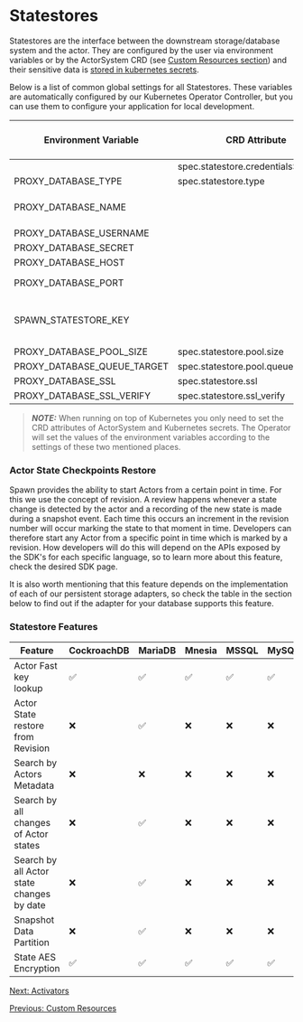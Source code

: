 # Statestores

Statestores are the interface between the downstream storage/database system and the actor.
They are configured by the user via environment variables or by the ActorSystem CRD (see [Custom Resources section](crds.md)) and their sensitive data is [stored in kubernetes secrets](docs/getting_started.md).

Below is a list of common global settings for all Statestores. These variables are automatically configured by our Kubernetes Operator Controller, but you can use them to configure your application for local development.

| Environment Variable        | CRD Attribute                        | Secret Property | Default Env Value | Default CRD Value | Mandatory | Possible Values                         |
| --------------------------- | ------------------------------------ | --------------- | ----------------- | ----------------- | --------- | --------------------------------------- |
|                             | spec.statestore.credentialsSecretRef |                 |                   |                   | Yes       |
| PROXY_DATABASE_TYPE         | spec.statestore.type                 |                 |                   |                   | Yes       | 
| PROXY_DATABASE_NAME         |                                      | database        | eigr-functions-db | eigr-functions-db |           |
| PROXY_DATABASE_USERNAME     |                                      | username        | admin             | admin             |           |
| PROXY_DATABASE_SECRET       |                                      | password        | admin             | admin             |           |
| PROXY_DATABASE_HOST         |                                      | host            | localhost         | localhost         |           |
| PROXY_DATABASE_PORT         |                                      | port            | adapter specific  | adapter specific  |           | 
| SPAWN_STATESTORE_KEY        |                                      | encryptionKey   |                   |                   | Yes       | openssl rand -base64 32                 |
| PROXY_DATABASE_POOL_SIZE    | spec.statestore.pool.size            |                 | 60                | 60                |           |
| PROXY_DATABASE_QUEUE_TARGET | spec.statestore.pool.queue           |                 | 10000             | 10000             |           |
| PROXY_DATABASE_SSL          | spec.statestore.ssl                  |                 | false             | false             |           |
| PROXY_DATABASE_SSL_VERIFY   | spec.statestore.ssl_verify           |                 | false             | false             |           |

> **_NOTE:_** When running on top of Kubernetes you only need to set the CRD attributes of ActorSystem and Kubernetes secrets. The Operator will set the values of the environment variables according to the settings of these two mentioned places.

### Actor State Checkpoints Restore

Spawn provides the ability to start Actors from a certain point in time.
For this we use the concept of revision.
A review happens whenever a state change is detected by the actor and a recording of the new state is made during a snapshot event. Each time this occurs an increment in the revision number will occur marking the state to that moment in time.
Developers can therefore start any Actor from a specific point in time which is marked by a revision.
How developers will do this will depend on the APIs exposed by the SDK's for each specific language, so to learn more about this feature, check the desired SDK page.

It is also worth mentioning that this feature depends on the implementation of each of our persistent storage adapters, so check the table in the section below to find out if the adapter for your database supports this feature.

### Statestore Features

| Feature                                   | CockroachDB          | MariaDB              | Mnesia             | MSSQL                | MySQL                | Postgres             | SQLite               |
| ------------------------------------------| -------------------- | -------------------- | ------------------ | -------------------- | -------------------- | -------------------- | -------------------- |
| Actor Fast key lookup                     | :white_check_mark:   | :white_check_mark:   | :white_check_mark: | :white_check_mark:   | :white_check_mark:   | :white_check_mark:   | :white_check_mark:   |
| Actor State restore from Revision         | :x:                  | :white_check_mark:   | :x:                | :x:                  | :x:                  | :x:                  | :x:                  |
| Search by Actors Metadata                 | :x:                  | :x:                  | :x:                | :x:                  | :x:                  | :x:                  | :x:                  |
| Search by all changes of Actor states     | :x:                  | :white_check_mark:   | :x:                | :x:                  | :x:                  | :x:                  | :x:                  |
| Search by all Actor state changes by date | :x:                  | :white_check_mark:   | :x:                | :x:                  | :x:                  | :x:                  | :x:                  |
| Snapshot Data Partition                   | :x:                  | :white_check_mark:   | :x:                | :x:                  | :x:                  | :x:                  | :x:                  |
| State AES Encryption                      | :white_check_mark:   | :white_check_mark:   | :white_check_mark: | :white_check_mark:   | :white_check_mark:   | :white_check_mark:   | :white_check_mark:   |


[Next: Activators](activators.md)

[Previous: Custom Resources](crds.md)